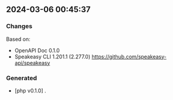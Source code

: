 

## 2024-03-06 00:45:37
### Changes
Based on:
- OpenAPI Doc 0.1.0 
- Speakeasy CLI 1.201.1 (2.277.0) https://github.com/speakeasy-api/speakeasy
### Generated
- [php v0.1.0] .